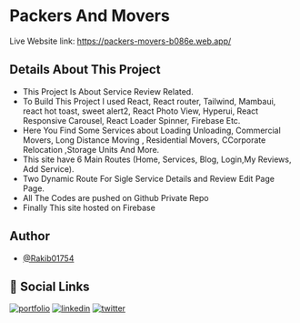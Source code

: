
# Packers And Movers

Live Website link: https://packers-movers-b086e.web.app/


## Details About This Project

 - This Project Is About Service Review Related.
 - To Build This Project I used React, React router, Tailwind, Mambaui, react hot toast, sweet alert2, React Photo View, Hyperui, React Responsive Carousel, React Loader Spinner, Firebase Etc. 
 - Here You Find Some Services about Loading Unloading, Commercial Movers, Long Distance Moving , Residential Movers, CCorporate Relocation ,Storage Units And More.
 - This site have 6 Main Routes (Home, Services, Blog, Login,My Reviews, Add Service).
 - Two Dynamic Route For Sigle Service Details and Review Edit Page Page.
 - All The Codes are pushed on Github Private Repo
 - Finally This site hosted on Firebase


## Author

- [@Rakib01754](https://github.com/Rakib01754)


## 🔗 Social Links
[![portfolio](https://img.shields.io/badge/my_portfolio-000?style=for-the-badge&logo=ko-fi&logoColor=white)](https://rakibs-world.netlify.app/)
[![linkedin](https://img.shields.io/badge/linkedin-0A66C2?style=for-the-badge&logo=linkedin&logoColor=white)](https://www.linkedin.com/in/rakib3302/)
[![twitter](https://img.shields.io/badge/twitter-1DA1F2?style=for-the-badge&logo=twitter&logoColor=white)](https://twitter.com/rakib3302)

